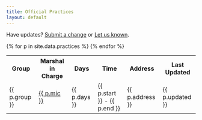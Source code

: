 ```yaml
---
title: Official Practices
layout: default
---
```


Have updates? [Submit a change](https://github.com/academie-de-espee/rapier-marshal/blob/master/_data/practices.csv) or [Let us known](https://github.com/academie-de-espee/rapier-marshal/issues/new).

<table>
<tr>
    <th> Group </th>
    <th> Marshal in Charge </th>
    <th> Days </th>
    <th> Time
    <th> Address </th>
    <th> Last Updated </th>
</tr>
{% for p in site.data.practices %}
<tr>
    <td> {{ p.group }} </td>
    <td> <a href='mailto:{{p.email}}'>{{ p.mic }}</a> </td>
    <td> {{ p.days }} </td>
    <td> {{ p.start }} - {{ p.end }} </td>
    <td> {{ p.address }} </td>
    <td> {{ p.updated }} </td>
{% endfor %}
</table>
